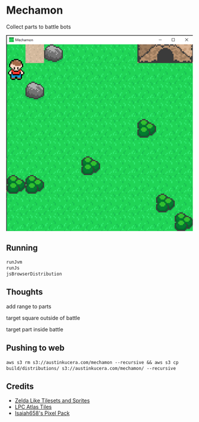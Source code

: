 # Mechamon

Collect parts to battle bots

[![](example.png)](https://austinkucera.com/mechamon)

## Running

```
runJvm
runJs
jsBrowserDistribution
```


## Thoughts

add range to parts

target square outside of battle

target part inside battle

## Pushing to web

```
aws s3 rm s3://austinkucera.com/mechamon --recursive && aws s3 cp build/distributions/ s3://austinkucera.com/mechamon/ --recursive
```

## Credits

- [Zelda Like Tilesets and Sprites](https://opengameart.org/content/zelda-like-tilesets-and-sprites)
- [LPC Atlas Tiles](https://opengameart.org/content/lpc-tile-atlas)
- [Isaiah658's Pixel Pack](https://opengameart.org/content/isaiah658s-pixel-pack-2)